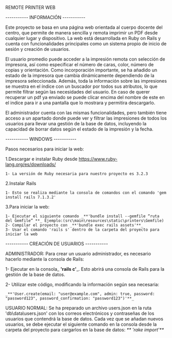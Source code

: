 REMOTE PRINTER WEB

----------- INFORMACIÓN -----------

Este proyecto se basa en una página web orientada al cuerpo docente del centro, que permite de manera sencilla y remota imprimir un PDF desde cualquier lugar y dispositivo. La web está desarrollada en Ruby on Rails y cuenta con funcionalidades principales como un sistema propio de inicio de sesión y creación de usuarios.

El usuario promedio puede acceder a la impresión remota con selección de impresora, así como especificar el número de caras, color, número de copias y orientación. Como incorporación importante, se ha añadido un estado de la impresora que cambia dinámicamente dependiendo de la impresora seleccionada. Además, toda la información sobre las impresiones se muestra en el índice con un buscador por todos sus atributos, lo que permite filtrar según las necesidades del usuario.
En caso de querer recuperar un pdf ya enviado se puede clicar encima del nombre de este en el indice para ir a una pantalla que lo mostrara y permitira descargarlo.

El administrador cuenta con las mismas funcionalidades, pero también tiene acceso a un apartado donde puede ver y filtrar las impresiones de todos los usuarios para llevar una gestión de la base de datos, incluyendo la capacidad de borrar datos según el estado de la impresión y la fecha.

----------- WINDOWS -----------

Pasos necesarios para iniciar la web:

1.Descargar e instalar Ruby desde https://www.ruby-lang.org/es/downloads/

    1- La versión de Ruby necesaria para nuestro proyecto es 3.2.3
    
2.Instalar Rails

    1- Esto se realiza mediante la consola de comandos con el comando 'gem install rails 7.1.3.2'
    
3.Para iniciar la web:

    1- Ejecutar el siguiente comando _**'bundle install --gemfile “ruta del Gemfile” **_ Ejemplo:(src\main\resources\static\printers\Gemfile)
    2- Compilar el proyecto con _**'bundle exec rails assets'**_
    3- Usar el comando 'rails s' dentro de la carpeta del proyecto para iniciar la web

----------- CREACIÓN DE USUARIOS -----------

ADMINISTRADOR:
Para crear un usuario administrador, es necesario hacerlo mediante la consola de Rails:

  1- Ejecutar en la consola_ **'rails c'**_. Esto abrirá una consola de Rails para la gestión de la base de datos.
  
  2- Utilizar este código, modificando la información según sea necesaria:
  
    _**'User.create(email: "user@example.com", admin: true, password: "password123", password_confirmation: "password123")'**_

USUARIO NORMAL:
Se ha preparado un archivo users.json en la ruta 'db\data\users.json' con los correos electrónicos y contraseñas de los usuarios que contendrá la base de datos. Cada vez que se añadan nuevos usuarios, se debe ejecutar el siguiente comando en la consola desde la carpeta del proyecto para cargarlos en la base de datos:
_** 'rake import'**_
